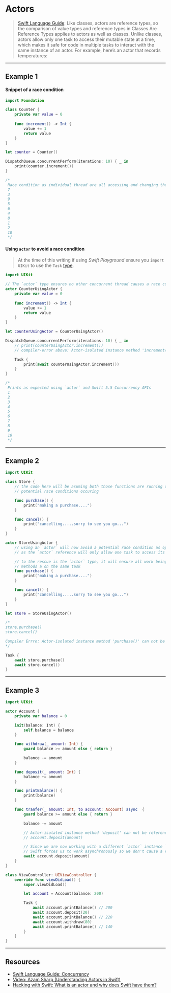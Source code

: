 # Actors

> [Swift Language Guide](https://docs.swift.org/swift-book/LanguageGuide/Concurrency.html): Like classes, actors are reference types, so the comparison of value types and reference types in Classes Are Reference Types applies to actors as well as classes. Unlike classes, actors allow only one task to access their mutable state at a time, which makes it safe for code in multiple tasks to interact with the same instance of an actor. For example, here’s an actor that records temperatures:

***

## Example 1

#### Snippet of a race condition 

```swift
import Foundation 

class Counter {
    private var value = 0
    
    func increment() -> Int {
        value += 1
        return value
    }
}

let counter = Counter()

DispatchQueue.concurrentPerform(iterations: 10) { _ in
    print(counter.increment())
}

/*
 Race condition as individual thread are all accessing and changing the values concurrently
 7
 3
 9
 5
 6
 4
 8
 1
 2
 10
 */

```

#### Using `actor` to avoid a race condition 

> At the time of this writing if using _Swift Playground_ ensure you `import UIKit` to use the `Task` [type](https://developer.apple.com/documentation/swift/task).

```swift 
import UIKit

// The `actor` type ensures no other concurrent thread causes a race condition on the `actor` type
actor CounterUsingActor {
    private var value = 0
    
    func increment() -> Int {
        value += 1
        return value
    }
}

let counterUsingActor = CounterUsingActor()

DispatchQueue.concurrentPerform(iterations: 10) { _ in
    // print(counterUsingActor.increment())
    // compiler-error above: Actor-isolated instance method 'increment()' can not be referenced from a non-isolated context

    Task {
        print(await counterUsingActor.increment())
    }
}

/*
 Prints as expected using `actor` and Swift 5.5 Concurrency APIs
 1
 2
 3
 4
 5
 6
 7
 8
 9
 10
 */

```

***

## Example 2 

```swift
import UIKit

class Store {
    // the code here will be asuming both those functions are running on background threads with
    // potential race conditions occuring

    func purchase() {
        print("making a purchase....")
    }

    func cancel() {
        print("cancelling.....sorry to see you go...")
    }
}

actor StoreUsingActor {
    // using an `actor` will now avoid a potential race condition as opposed to the `class` above
    // as the `actor` reference will only allow one task to access its mutable state at a time

    // to the rescue is the `actor` type, it will ensure all work being done on its
    // methods a on the same task
    func purchase() {
        print("making a purchase....")
    }

    func cancel() {
        print("cancelling.....sorry to see you go...")
    }
}

let store = StoreUsingActor()

/*
store.purchase()
store.cancel()

Compiler Errro: Actor-isolated instance method 'purchase()' can not be referenced from a non-isolated context
*/

Task {
    await store.purchase()
    await store.cancel()
}
```

***

## Example 3

```swift
import UIKit

actor Account {
    private var balance = 0

    init(balance: Int) {
        self.balance = balance
    }

    func withdraw(_ amount: Int) {
        guard balance >= amount else { return }

        balance -= amount
    }

    func deposit(_ amount: Int) {
        balance += amount
    }

    func printBalance() {
        print(balance)
    }

    func tranfer(_ amount: Int, to account: Account) async  {
        guard balance >= amount else { return }

        balance -= amount

        // Actor-isolated instance method 'deposit' can not be referenced on a non-isolated actor instance
        // account.deposit(amount)

        // Since we are now working with a different `actor` instance `account`
        // Swift forces us to work asynchronously so we don't cause a race condition
        await account.deposit(amount)
    }
}

class ViewController: UIViewController {
    override func viewDidLoad() {
        super.viewDidLoad()

        let account = Account(balance: 200)

        Task {
            await account.printBalance() // 200
            await account.deposit(20)
            await account.printBalance() // 220
            await account.withdraw(80)
            await account.printBalance() // 140
        }
    }
}
```

***

## Resources 

* [Swift Language Guide: Concurrency](https://docs.swift.org/swift-book/LanguageGuide/Concurrency.html)
* [Video: Azam Sharp (Understanding Actors in Swift)](https://www.youtube.com/watch?v=I8y1fg1P-nI)
* [Hacking with Swift: What is an actor and why does Swift have them?
](https://www.hackingwithswift.com/quick-start/concurrency/what-is-an-actor-and-why-does-swift-have-them)
